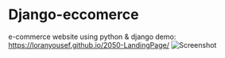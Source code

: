 # Django-eccomerce
e-commerce website using python &amp; django 
demo: https://loranyousef.github.io/2050-LandingPage/
![Screenshot](https://raw.githubusercontent.com/loranYousef/)
